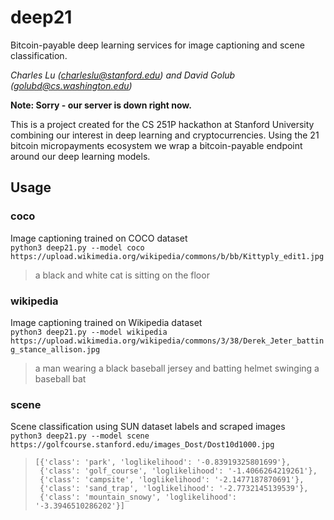 # deep21
Bitcoin-payable deep learning services for image captioning and scene classification. 

*Charles Lu (charleslu@stanford.edu) and David Golub (golubd@cs.washington.edu)*

**Note: Sorry - our server is down right now.**

This is a project created for the CS 251P hackathon at Stanford University combining our interest in deep learning and cryptocurrencies. Using the 21 bitcoin micropayments ecosystem we wrap a bitcoin-payable endpoint around our deep learning models. 

## Usage
### coco
Image captioning trained on COCO dataset  
`python3 deep21.py --model coco https://upload.wikimedia.org/wikipedia/commons/b/bb/Kittyply_edit1.jpg`  
> a black and white cat is sitting on the floor

### wikipedia 
Image captioning trained on Wikipedia dataset  
`python3 deep21.py --model wikipedia https://upload.wikimedia.org/wikipedia/commons/3/38/Derek_Jeter_batting_stance_allison.jpg`  
> a man wearing a black baseball jersey and batting helmet swinging a baseball bat

### scene
Scene classification using SUN dataset labels and scraped images  
`python3 deep21.py --model scene https://golfcourse.stanford.edu/images_Dost/Dost10d1000.jpg`  
> `[{'class': 'park', 'loglikelihood': '-0.83919325801699'},`  
> ` {'class': 'golf_course', 'loglikelihood': '-1.4066264219261'},`  
> ` {'class': 'campsite', 'loglikelihood': '-2.1477187870691'},`  
> ` {'class': 'sand_trap', 'loglikelihood': '-2.7732145139539'},`  
> ` {'class': 'mountain_snowy', 'loglikelihood': '-3.3946510286202'}]`
